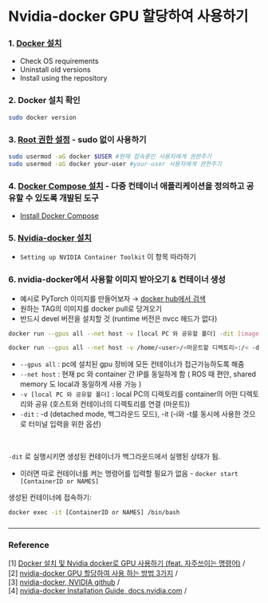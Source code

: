 # Nvidia-docker GPU 할당하여 사용하기 

### 1. [Docker 설치](https://docs.docker.com/engine/install/ubuntu/)
* Check OS requirements 
* Uninstall old versions
* Install using the repository

### 2. Docker 설치 확인 
```bash
sudo docker version
```

### 3. [Root 권한 설정](https://blusky10.tistory.com/359) - sudo 없이 사용하기
```bash
sudo usermod -aG docker $USER #현재 접속중인 사용자에게 권한주기 
sudo usermod -aG docker your-user #your-user 사용자에게 권한주기
```

### 4. [Docker Compose 설치](https://docs.microsoft.com/ko-kr/visualstudio/docker/tutorials/use-docker-compose) - 다중 컨테이너 애플리케이션을 정의하고 공유할 수 있도록 개발된 도구
* [Install Docker Compose](https://docs.docker.com/compose/install/)

### 5. [Nvidia-docker 설치](https://docs.nvidia.com/datacenter/cloud-native/container-toolkit/install-guide.html#docker)
* ```Setting up NVIDIA Container Toolkit``` 이 항목 따라하기 

### 6. nvidia-docker에서 사용할 이미지 받아오기 & 컨테이너 생성 
* 예시로 PyTorch 이미지를 만들어보자 → [docker hub에서 검색](https://hub.docker.com/r/pytorch/pytorch/tags?page=1&ordering=last_updated)
* 원하는 TAG의 이미지를 docker pull로 당겨오기 
* 반드시 devel 버전을 설치할 것 (runtime 버전은 nvcc 헤드가 없다) 
```bash
docker run --gpus all --net host -v [local PC 와 공유할 폴더] -dit [image:tag] /bin/bash   # 예시 

docker run --gpus all --net host -v /home/<user>/<마운트할 디렉토리>:/< -dit pytorch/pytorch:1.8.0-cuda11.1-cudnn8-devel /bin/bash
```
  * ```--gpus all``` : pc에 설치된 gpu 장비에 모든 컨테이너가 접근가능하도록 해줌
  * ```--net host``` : 현재 pc 와 container 간 IP를 동일하게 함 ( ROS 때 편안, shared memory 도 local과 동일하게 사용 가능 )
  * ```-v [local PC 와 공유할 폴더]``` :  local PC의 디렉토리를 container의 어떤 디렉토리와 공유 (호스트와 컨테이너의 디렉토리를 연결 (마운트))
  * ```-dit``` : -d (detached mode, 백그라운드 모드), -it (-i와 -t를 동시에 사용한 것으로 터미널 입력을 위한 옵션)

<br/>

```-dit``` 로 실행시키면 생성된 컨테이너가 백그라운드에서 실행된 상태가 됨. 
* 이러면 따로 컨테이너를 켜는 명령어를 입력할 필요가 없음 - ```docker start [ContainerID or NAMES]```

생성된 컨테이너에 접속하기:
```bash
docker exec -it [ContainerID or NAMES] /bin/bash
```


### 






***
### Reference 
[1] [Docker 설치 및 Nvidia docker로 GPU 사용하기 (feat. 자주쓰이는 명령어)](https://keyog.tistory.com/43) / <br/>
[2] [nvidia-docker GPU 할당하여 사용 하는 방법 3가지](https://kyumdoctor.co.kr/18) / <br/>
[3] [nvidia-docker, NVIDIA github](https://github.com/NVIDIA/nvidia-docker) / <br/>
[4] [nvidia-docker Installation Guide, docs.nvidia.com](https://docs.nvidia.com/datacenter/cloud-native/container-toolkit/install-guide.html#docker) / <br/>


